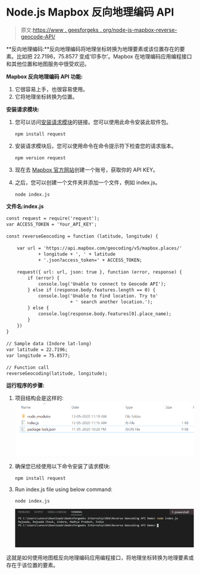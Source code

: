 # Node.js Mapbox 反向地理编码 API

> 原文:[https://www . geesforgeks . org/node-js-mapbox-reverse-geocode-API/](https://www.geeksforgeeks.org/node-js-mapbox-reverse-geocoding-api/)

**反向地理编码:**反向地理编码将地理坐标转换为地理要素或该位置存在的要素。比如把 22.7196，75.8577 变成‘印多尔’。Mapbox 在地理编码应用编程接口和其他位置和地图服务中很受欢迎。

**Mapbox 反向地理编码 API 功能:**

1.  它很容易上手，也很容易使用。
2.  它将地理坐标转换为位置。

**安装请求模块:**

1.  您可以访问[安装请求模块](https://www.npmjs.com/package/request)的链接。您可以使用此命令安装此软件包。

    ```
    npm install request
    ```

2.  安装请求模块后，您可以使用命令在命令提示符下检查您的请求版本。

    ```
    npm version request
    ```

3.  现在去 [Mapbox 官方网站](https://www.mapbox.com/)创建一个账号，获取你的 API KEY。
4.  之后，您可以创建一个文件夹并添加一个文件，例如 index.js。

    ```
    node index.js
    ```

**文件名:index.js**

```
const request = require('request');
var ACCESS_TOKEN = 'Your_API_KEY';

const reverseGeocoding = function (latitude, longitude) {

    var url = 'https://api.mapbox.com/geocoding/v5/mapbox.places/'
            + longitude + ', ' + latitude
            + '.json?access_token=' + ACCESS_TOKEN;

    request({ url: url, json: true }, function (error, response) {
        if (error) {
            console.log('Unable to connect to Geocode API');
        } else if (response.body.features.length == 0) {
            console.log('Unable to find location. Try to'
                        + ' search another location.');
        } else {
            console.log(response.body.features[0].place_name);
        }
    })
}

// Sample data (Indore lat-long)
var latitude = 22.7196;
var longitude = 75.8577;

// Function call
reverseGeocoding(latitude, longitude);
```

**运行程序的步骤:**

1.  项目结构会是这样的:
    ![project structure](img/29f37ca664a473935d45e7d882650eb9.png)
2.  确保您已经使用以下命令安装了请求模块:

    ```
    npm install request
    ```

3.  Run index.js file using below command:

    ```
    node index.js
    ```

    ![Output of above command](img/c15005a6097176743bd633c0cb996deb.png)

这就是如何使用地图框反向地理编码应用编程接口，将地理坐标转换为地理要素或存在于该位置的要素。